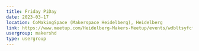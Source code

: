 ```yaml
---
title: Friday PiDay
date: 2023-03-17
location: CoMakingSpace (Makerspace Heidelberg), Heidelberg
link: https://www.meetup.com/Heidelberg-Makers-Meetup/events/wdbltsyfcfbwb/
usergroup: makershd
type: usergroup
---
```

